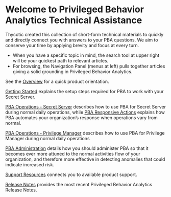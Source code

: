 [title]: # (Welcome)
[tags]: # (Privileged Behavior Analytics,PBA,Welcome)
[priority]: # (1000)

# Welcome to Privileged Behavior Analytics Technical Assistance

Thycotic created this collection of short-form technical materials to quickly and directly connect you with answers to your PBA questions. We aim to conserve your time by applying brevity and focus at every turn.

* When you have a specific topic in mind, the search tool at upper right will be your quickest path to relevant articles.
* For browsing, the Navigation Panel (menus at left) pulls together articles giving a solid grounding in Privileged Behavior Analytics.

See the [Overview](overview/index.md) for a quick product orientation.

[Getting Started](getting-started/index.md) explains the setup steps required for PBA to work with your Secret Server.

[PBA Operations - Secret Server](pba-operations/index.md) describes how to use PBA for Secret Server during normal daily operations, while [PBA Responsive Actions](pba-responsives/index.md) explains how PBA automates your organization’s response when operations vary from normal.

[PBA Operations - Privilege Manager](pm-operations/index.md) describes how to use PBA for Privilege Manager during normal daily operations

[PBA Administration](pba-admin/index.md) details how you should administer PBA so that it becomes ever more attuned to the normal activities flow of your organization, and therefore more effective in detecting anomalies that could indicate increased risk.

[Support Resources](support/index.md) connects you to available product support.

[Release Notes](release-notes/index.md) provides the most recent Privileged Behavior Analytics Release Notes.
